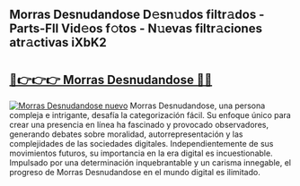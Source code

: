 ## Morras Desnudandose D𝚎sn𝚞dos filtr𝚊dos - Parts-Fll Vid𝚎os f𝚘tos - N𝚞evas filtr𝚊ciones atr𝚊ctivas iXbK2

# <h2><a href="http://mbd8le.tromn.icu/?c=Morras+Desnudandose">🔗👉👉👉 Morras Desnudandose 🔗🔗</a></h2>

[![Morras Desnudandose nuevo](https://i.imgur.com/pEAQMta.gif)](http://mbd8le.tromn.icu/?c=Morras+Desnudandose)
Morras Desnudandose, una persona compleja e intrigante, desafía la categorización fácil. Su enfoque único para crear una presencia en línea ha fascinado y provocado observadores, generando debates sobre moralidad, autorrepresentación y las complejidades de las sociedades digitales. Independientemente de sus movimientos futuros, su importancia en la era digital es incuestionable. Impulsado por una determinación inquebrantable y un carisma innegable, el progreso de Morras Desnudandose en el mundo digital es ilimitado.
